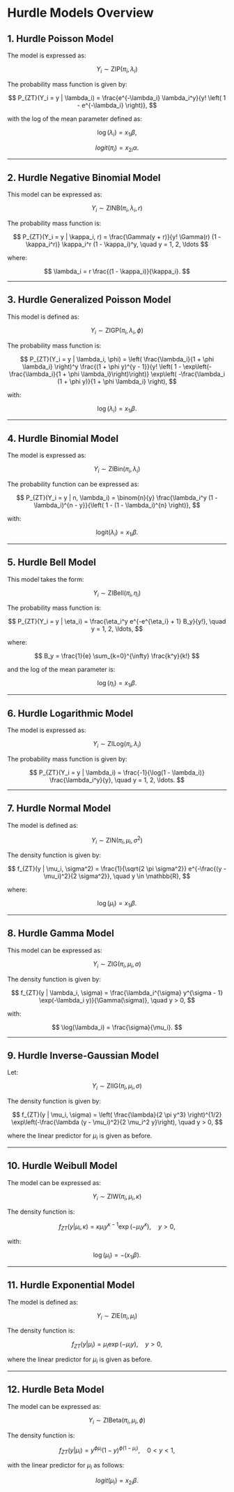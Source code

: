 # Hurdle Models Overview

## 1. Hurdle Poisson Model
The model is expressed as:

$$
Y_i \sim \text{ZIP}(\pi_i, \lambda_i)
$$

The probability mass function is given by:

$$
P_{ZT}(Y_i = y | \lambda_i) = \frac{e^{-\lambda_i} \lambda_i^y}{y! \left( 1 - e^{-\lambda_i} \right)},
$$

with the log of the mean parameter defined as:

$$
\log(\lambda_i) = x_{1i} \beta,
$$

$$
logit(\pi_i) = x_{2i} \alpha.
$$

---

## 2. Hurdle Negative Binomial Model
This model can be expressed as:

$$
Y_i \sim \text{ZINB}(\pi_i, \lambda_i, r)
$$

The probability mass function is:

$$
P_{ZT}(Y_i = y | \kappa_i, r) = \frac{\Gamma(y + r)}{y! \Gamma(r) (1 - \kappa_i^r)} \kappa_i^r (1 - \kappa_i)^y, \quad y = 1, 2, \ldots
$$

where:

$$
\lambda_i = r \frac{(1 - \kappa_i)}{\kappa_i}.
$$

---

## 3. Hurdle Generalized Poisson Model
This model is defined as:

$$
Y_i \sim \text{ZIGP}(\pi_i, \lambda_i, \phi)
$$

The probability mass function is:

$$
P_{ZT}(Y_i = y | \lambda_i, \phi) = \left( \frac{\lambda_i}{1 + \phi \lambda_i} \right)^y \frac{(1 + \phi y)^{y - 1}}{y! \left( 1 - \exp\left(-\frac{\lambda_i}{1 + \phi \lambda_i}\right)\right)} \exp\left( -\frac{\lambda_i (1 + \phi y)}{1 + \phi \lambda_i} \right),
$$

with:

$$
\log(\lambda_i) = x_{1i} \beta.
$$

---

## 4. Hurdle Binomial Model
The model is expressed as:

$$
Y_i \sim \text{ZIBin}(\pi_i, \lambda_i)
$$

The probability function can be expressed as:

$$
P_{ZT}(Y_i = y | n, \lambda_i) = \binom{n}{y} \frac{\lambda_i^y (1 - \lambda_i)^{n - y}}{\left( 1 - (1 - \lambda_i)^{n} \right)},
$$

with:

$$
\text{logit}(\lambda_i) = x_{1i} \beta.
$$

---

## 5. Hurdle Bell Model
This model takes the form:

$$
Y_i \sim \text{ZIBell}(\pi_i, \eta_i)
$$

The probability mass function is:

$$
P_{ZT}(Y_i = y | \eta_i) = \frac{\eta_i^y e^{-e^{\eta_i} + 1} B_y}{y!}, \quad y = 1, 2, \ldots,
$$

where:

$$
B_y = \frac{1}{e} \sum_{k=0}^{\infty} \frac{k^y}{k!}
$$

and the log of the mean parameter is:

$$
\log(\eta_i) = x_{1i} \beta.
$$

---

## 6. Hurdle Logarithmic Model
The model is expressed as:

$$
Y_i \sim \text{ZILog}(\pi_i, \lambda_i)
$$

The probability mass function is given by:

$$
P_{ZT}(Y_i = y | \lambda_i) = \frac{-1}{\log(1 - \lambda_i)} \frac{\lambda_i^y}{y}, \quad y = 1, 2, \ldots.
$$

---

## 7. Hurdle Normal Model
The model is defined as:

$$
Y_i \sim \text{ZIN}(\pi_i, \mu_i, \sigma^2)
$$

The density function is given by:

$$
f_{ZT}(y | \mu_i, \sigma^2) = \frac{1}{\sqrt{2 \pi \sigma^2}} e^{-\frac{(y - \mu_i)^2}{2 \sigma^2}}, \quad y \in \mathbb{R},
$$

where:

$$
\log(\mu_i) = x_{1i} \beta.
$$

---

## 8. Hurdle Gamma Model
This model can be expressed as:

$$
Y_i \sim \text{ZIG}(\pi_i, \mu_i, \sigma)
$$

The density function is given by:

$$
f_{ZT}(y | \lambda_i, \sigma) = \frac{\lambda_i^{\sigma} y^{\sigma - 1} \exp(-\lambda_i y)}{\Gamma(\sigma)}, \quad y > 0,
$$

with:

$$
\log(\lambda_i) = \frac{\sigma}{\mu_i}.
$$

---

## 9. Hurdle Inverse-Gaussian Model
Let:

$$
Y_i \sim \text{ZIIG}(\pi_i, \mu_i, \sigma)
$$

The density function is given by:

$$
f_{ZT}(y | \mu_i, \sigma) = \left( \frac{\lambda}{2 \pi y^3} \right)^{1/2} \exp\left(-\frac{\lambda (y - \mu_i)^2}{2 \mu_i^2 y}\right), \quad y > 0,
$$

where the linear predictor for $\mu_i$ is given as before.

---

## 10. Hurdle Weibull Model
The model can be expressed as:

$$
Y_i \sim \text{ZIW}(\pi_i, \mu_i, \kappa)
$$

The density function is:

$$
f_{ZT}(y | \mu_i, \kappa) = \kappa \mu_i y^{\kappa - 1} \exp(-\mu_i y^{\kappa}), \quad y > 0,
$$

with:

$$
\log(\mu_i) = - (x_{1i} \beta).
$$

---

## 11. Hurdle Exponential Model
The model is defined as:

$$
Y_i \sim \text{ZIE}(\pi_i, \mu_i)
$$

The density function is:

$$
f_{ZT}(y | \mu_i) = \mu_i \exp(-\mu_i y), \quad y > 0,
$$

where the linear predictor for $\mu_i$ is given as before.

---

## 12. Hurdle Beta Model
The model can be expressed as:

$$
Y_i \sim \text{ZIBeta}(\pi_i, \mu_i, \phi)
$$

The density function is:

$$
f_{ZT}(y | \mu_i) = y^{\phi \mu_i} (1 - y)^{\phi (1 - \mu_i)}, \quad 0 < y < 1,
$$

with the linear predictor for $\mu_i$ as follows:

$$
logit(\mu_i) = x_{2i} \beta.
$$
